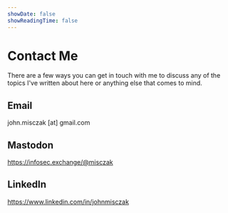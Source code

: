 ```yaml
---
showDate: false
showReadingTime: false
---
```


# Contact Me

There are a few ways you can get in touch with me to discuss any of the topics I've written about here or anything else that comes to mind.

## Email

john.misczak [at] gmail.com 

## Mastodon
<a rel="me nopopener" href="https://infosec.exchange/@misczak" target="_blank">https://infosec.exchange/@misczak</a>

## LinkedIn
<a href="https://www.linkedin.com/in/johnmisczak" taget="_blank">https://www.linkedin.com/in/johnmisczak</a>